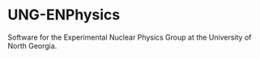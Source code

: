 # UNG-ENPhysics
Software for the Experimental Nuclear Physics Group at the University of North Georgia.
